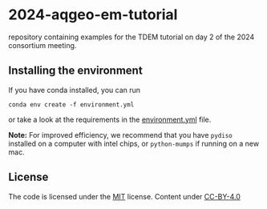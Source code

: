 # 2024-aqgeo-em-tutorial
repository containing examples for the TDEM tutorial on day 2 of the 2024 consortium meeting. 

## Installing the environment 

If you have conda installed, you can run 

```
conda env create -f environment.yml
```

or take a look at the requirements in the [environment.yml](./environment.yml) file. 

**Note:** For improved efficiency, we recommend that you have `pydiso` installed on a computer with intel chips, or `python-mumps` if running on a new mac. 


## License 

The code is licensed under the [MIT](./LICENSE) license. Content under [CC-BY-4.0](https://creativecommons.org/licenses/by/4.0/)
